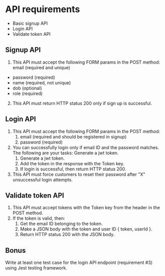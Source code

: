 # API requirements 
 - Basic signup API
 - Login API
 - Validate token API
## Signup API
1. This API must accept the following FORM params in the POST method: email (required and unique)
 - password (required)
 - name (required, not unique)
 - dob (optional)
 - role (required)
2. This API must return HTTP status 200 only if sign up is successful.
## Login API
1. This API must accept the following FORM params in the POST method:
   1. email (required and should be registered in signup)
   2. password (required)
2. You can successfully login only if email ID and the password matches. The following are your tasks: Generate a jwt token.
   1. Generate a jwt token.
   2. Add the token in the response with the Token key.
   3. If login is successful, then return HTTP status 200.
3. This API must force customers to reset their password after "X" unsuccessful login attempts.
## Validate token API
1. This API must accept tokens with the Token key from the header in the POST method.
2. If the token is valid, then:
   1. Get the email ID belonging to the token.
   2. Make a JSON body with the token and user ID { token, userId }.
   3. Return HTTP status 200 with the JSON body.
## Bonus
Write at least one test case for the login API endpoint (requirement #3) using Jest testing framework.